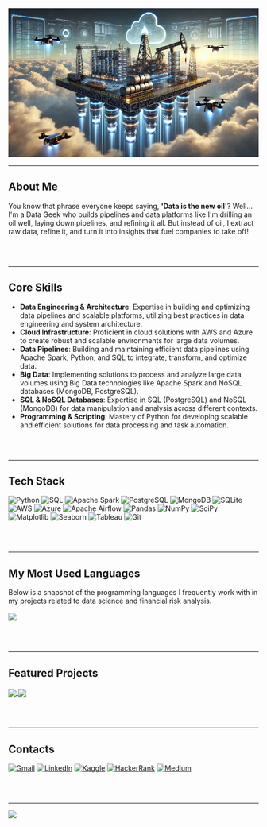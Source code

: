 <!-- Imagem de capa -->
<img src="https://github.com/higorcazuza81/higorcazuza81/blob/main/data_platform.webp" alt="Capa" style="width: 100%; height: 300px; object-fit: cover;"/>

---

## About Me  
You know that phrase everyone keeps saying, **'Data is the new oil'**? Well... I'm a Data Geek who builds pipelines and data platforms like I'm drilling an oil well, laying down pipelines, and refining it all. But instead of oil, I extract raw data, refine it, and turn it into insights that fuel companies to take off!  

<br><br>

---

## Core Skills  
- **Data Engineering & Architecture**: Expertise in building and optimizing data pipelines and scalable platforms, utilizing best practices in data engineering and system architecture.
- **Cloud Infrastructure**: Proficient in cloud solutions with AWS and Azure to create robust and scalable environments for large data volumes.
- **Data Pipelines**: Building and maintaining efficient data pipelines using Apache Spark, Python, and SQL to integrate, transform, and optimize data.
- **Big Data**: Implementing solutions to process and analyze large data volumes using Big Data technologies like Apache Spark and NoSQL databases (MongoDB, PostgreSQL).
- **SQL & NoSQL Databases**: Expertise in SQL (PostgreSQL) and NoSQL (MongoDB) for data manipulation and analysis across different contexts.
- **Programming & Scripting**: Mastery of Python for developing scalable and efficient solutions for data processing and task automation.

<br><br>

---

## Tech Stack  
![Python](https://img.shields.io/badge/Python-3776AB?style=for-the-badge&logo=python&logoColor=white)
![SQL](https://img.shields.io/badge/SQL-336791?style=for-the-badge&logo=postgresql&logoColor=white)
![Apache Spark](https://img.shields.io/badge/Apache_Spark-E25A1C?style=for-the-badge&logo=apachespark&logoColor=white)
![PostgreSQL](https://img.shields.io/badge/PostgreSQL-336791?style=for-the-badge&logo=postgresql&logoColor=white)
![MongoDB](https://img.shields.io/badge/MongoDB-47A248?style=for-the-badge&logo=mongodb&logoColor=white)
![SQLite](https://img.shields.io/badge/SQLite-07405E?style=for-the-badge&logo=sqlite&logoColor=white)
![AWS](https://img.shields.io/badge/AWS-232F3E?style=for-the-badge&logo=amazonaws&logoColor=white)
![Azure](https://img.shields.io/badge/Azure-0078D4?style=for-the-badge&logo=microsoftazure&logoColor=white)
![Apache Airflow](https://img.shields.io/badge/Apache_Airflow-017CEE?style=for-the-badge&logo=apacheairflow&logoColor=white)
![Pandas](https://img.shields.io/badge/Pandas-150458?style=for-the-badge&logo=pandas&logoColor=white)
![NumPy](https://img.shields.io/badge/NumPy-013243?style=for-the-badge&logo=numpy&logoColor=white)
![SciPy](https://img.shields.io/badge/SciPy-8C2C3C?style=for-the-badge&logo=scipy&logoColor=white)
![Matplotlib](https://img.shields.io/badge/Matplotlib-ffffff?style=for-the-badge&logo=python&logoColor=black)
![Seaborn](https://img.shields.io/badge/Seaborn-2C5FA5?style=for-the-badge&logo=python&logoColor=white)
![Tableau](https://img.shields.io/badge/Tableau-E97627?style=for-the-badge&logo=tableau&logoColor=white)
![Git](https://img.shields.io/badge/Git-F05033?style=for-the-badge&logo=git&logoColor=white)

<br><br>

---

## My Most Used Languages  
Below is a snapshot of the programming languages I frequently work with in my projects related to data science and financial risk analysis.

<a href="https://github.com/anuraghazra/convoychat">
  <img height="200" align="center" src="https://github-readme-stats.vercel.app/api/top-langs?username=higorcazuza81&layout=donut&langs_count=8&card_width=300&size_weight=0.5&count_weight=0.5&hide_border=true&bg_color=0d1117&hide_title=true&text_color=ffffff" />
</a>

<br><br>

---

## Featured Projects  
<div>
  <a href="https://github.com/higorcazuza81/courses">
    <img align="center" src="https://github-readme-stats.vercel.app/api/pin/?username=higorcazuza81&repo=courses&bg_color=0d1117&title_color=A1A1A1&icon_color=A1A1A1&text_color=ffffff" />
  </a>
  <a href="https://github.com/higorcazuza81/dev_utils">
    <img align="center" src="https://github-readme-stats.vercel.app/api/pin/?username=higorcazuza81&repo=dev_utils&bg_color=0d1117&title_color=A1A1A1&icon_color=A1A1A1&text_color=ffffff" />
  </a>
</div>

<br><br>

---


## Contacts  
<div>
  <a href="mailto:higorcazuza@gmail.com"><img src="https://img.shields.io/badge/Gmail-D14836?style=for-the-badge&logo=gmail&logoColor=white" alt="Gmail"></a>
  <a href="https://www.linkedin.com/in/higorcazuza/" target="_blank"><img src="https://img.shields.io/badge/LinkedIn-0077B5?style=for-the-badge&logo=linkedin&logoColor=white" alt="LinkedIn"></a>
  <a href="https://www.kaggle.com/higorcazuza" target="_blank"><img src="https://img.shields.io/badge/Kaggle-20BEFF?style=for-the-badge&logo=kaggle&logoColor=white" alt="Kaggle"></a>
  <a href="https://www.hackerrank.com/profile/higorcazuza" target="_blank"><img src="https://img.shields.io/badge/HackerRank-2EC866?style=for-the-badge&logo=hackerrank&logoColor=white" alt="HackerRank"></a>
  <a href="https://medium.com/@higorcazuza" target="_blank"><img src="https://img.shields.io/badge/Medium-12100E?style=for-the-badge&logo=medium&logoColor=white" alt="Medium"></a>
</div>


<br><br>

---

[![](https://visitcount.itsvg.in/api?id=higorcazuza81&icon=1&color=12)](https://visitcount.itsvg.in)
